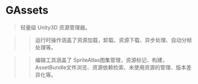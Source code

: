 # GAssets 

> 轻量级 Unity3D 资源管理器。

>> 运行时操作涵盖了资源加载，卸载、资源下载、异步处理、自动分帧处理等。

>> 编辑工具涵盖了 SpriteAtlas图集管理，资源标记、构建，AssetBundle文件浏览、资源依赖检索、未使用资源的管理、版本差异化等。